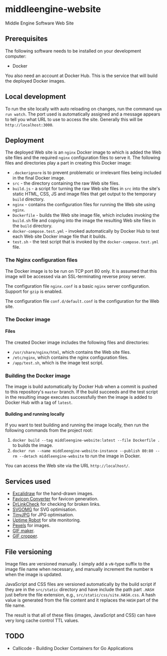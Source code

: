 # middleengine-website

Middle Engine Software Web Site

## Prerequisites

The following software needs to be installed on your development computer:

- Docker

You also need an account at Docker Hub. This is the service that will build the deployed Docker images.

## Local development

To run the site locally with auto reloading on changes, run the command `npm run watch`. The port used is automatically assigned and a message appears to tell you what URL to use to access the site. Generally this will be `http://localhost:3000`.

## Deployment

The deployed Web site is an `nginx` Docker image to which is added the Web site files and the required `nginx` configuration files to serve it. The following files and directories play a part in creating this Docker image:

- `.dockerignore` is to prevent problematic or irrelevant files being included in the final Docker image.
- `src` - the directory containing the raw Web site files.
- `build.js` - a script for turning the raw Web site files in `src` into the site's static HTML, CSS, JS and image files that get output to the temporary `build` directory.
- `nginx` - contains the configuration files for running the Web site using `nginx`.
- `Dockerfile` - builds the Web site image file, which includes invoking the `build.sh` file and copying into the image the resulting Web site files in the `build` directory.
- `docker-compose.test.yml` - invoked automatically by Docker Hub to test each Web site Docker image file that it builds.
- `test.sh` - the test script that is invoked by the `docker-compose.test.yml` file.

### The Nginx configuration files

The Docker image is to be run on TCP port 80 only. It is assumed that this image will be accessed via an SSL-terminating reverse proxy server.

The configuration file `nginx.conf` is a basic `nginx` server configuration. Support for `gzip` is enabled.

The configuration file `conf.d/default.conf` is the configuration for the Web site.

### The Docker image

#### Files

The created Docker image includes the following files and directories:

- `/usr/share/nginx/html`, which contains the Web site files.
- `/etc/nginx`, which contains the nginx configuration files.
- `/app/test.sh`, which is the image test script.

### Building the Docker image

The image is build automatically by Docker Hub when a commit is pushed to this repository's `master` branch. If the build succeeds and the test script in the resulting image executes successfully then the image is added to Docker Hub with a tag of `latest`.

#### Building and running locally

If you want to test building and running the image locally, then run the following commands from the project root:

1. `docker build --tag middleengine-website:latest --file Dockerfile .` to builds the image.
2. `docker run --name middleengine-website-instance --publish 80:80 --rm --detach middleengine-website` to run the image in Docker.

You can access the Web site via the URL `http://localhost/`.

## Services used

- [Excalidraw](https://excalidraw.com/) for the hand-drawn images.
- [Favicon Converter](https://favicon.io/favicon-converter/) for favicon generation.
- [DrLinkCheck](https://www.drlinkcheck.com/) for checking for broken links.
- [SVGOMG](https://jakearchibald.github.io/svgomg/) for SVG optimisation.
- [TinyJPG](https://tinyjpg.com/) for JPG optimisation.
- [Uptime Robot](https://uptimerobot.com/) for site monitoring.
- [Pexels](https://www.pexels.com/) for images.
- [GIF maker](https://gifmaker.me/).
- [GIF cropper](https://ezgif.com/crop).

## File versioning

Image files are versioned manually. I simply add a `vN`-type suffix to the image file name when necessary, and manually increment the number `N` when the image is updated.

JavaScript and CSS files are versioned automatically by the build script if they are in the `src/static` directory and have include the path part `.HASH` just before the file extension, e.g., `src/static/css/site.HASH.css`. A hash value is generated from the file content and it replaces the `HASH` part of the file name.

The result is that all of these files (images, JavaScript and CSS) can have very long cache control TTL values.

## TODO

- Callicode - Building Docker Containers for Go Applications
